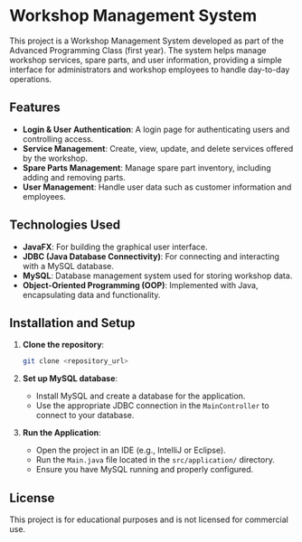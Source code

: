 # Workshop Management System

This project is a Workshop Management System developed as part of the Advanced Programming Class (first year). The system helps manage workshop services, spare parts, and user information, providing a simple interface for administrators and workshop employees to handle day-to-day operations.

## Features
- **Login & User Authentication**: A login page for authenticating users and controlling access.
- **Service Management**: Create, view, update, and delete services offered by the workshop.
- **Spare Parts Management**: Manage spare part inventory, including adding and removing parts.
- **User Management**: Handle user data such as customer information and employees.

## Technologies Used
- **JavaFX**: For building the graphical user interface.
- **JDBC (Java Database Connectivity)**: For connecting and interacting with a MySQL database.
- **MySQL**: Database management system used for storing workshop data.
- **Object-Oriented Programming (OOP)**: Implemented with Java, encapsulating data and functionality.

## Installation and Setup
1. **Clone the repository**:
   ```bash
   git clone <repository_url>
   ```
2. **Set up MySQL database**:
   - Install MySQL and create a database for the application.
   - Use the appropriate JDBC connection in the `MainController` to connect to your database.
   
3. **Run the Application**:
   - Open the project in an IDE (e.g., IntelliJ or Eclipse).
   - Run the `Main.java` file located in the `src/application/` directory.
   - Ensure you have MySQL running and properly configured.

## License
This project is for educational purposes and is not licensed for commercial use.
